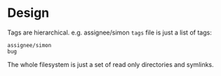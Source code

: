 # Design

Tags are hierarchical. e.g. assignee/simon
`tags` file is just a list of tags:

```
assignee/simon
bug
```

The whole filesystem is just a set of read only directories and symlinks.
